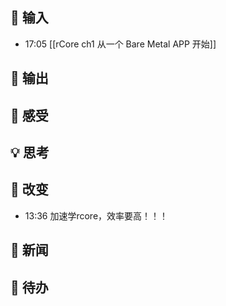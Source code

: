 ## 👋 输入
- 17:05 [[rCore ch1 从一个 Bare Metal APP 开始]]  

## 🙏 输出

## 💖 感受

## 💡 思考

## 🌲 改变
- 13:36 加速学rcore，效率要高！！！ 

## 📰 新闻

## 🎈 待办